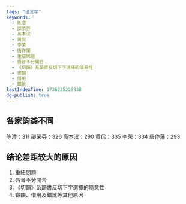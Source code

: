 ```yaml
---
tags: "语言学"
keywords:
  - 陈澧
  - 邵荣芬
  - 高本汉
  - 黄侃
  - 李荣
  - 唐作藩
  - 重紐問題
  - 唇音不分開合
  - 《切韻》系韻書反切下字選擇的隨意性
  - 寄韻
  - 借用
  - 錯訛
lastIndexTime: 1736235228838
dg-publish: true
---
```

## 各家韵类不同
陈澧：311
邵荣芬：326
高本汉：290
黄侃：335
李荣：334
唐作藩：293
## 结论差距较大的原因
1. 重紐問題
2. 唇音不分開合
3. 《切韻》系韻書反切下字選擇的隨意性
4. 寄韻、借用及錯訛等其他原因

